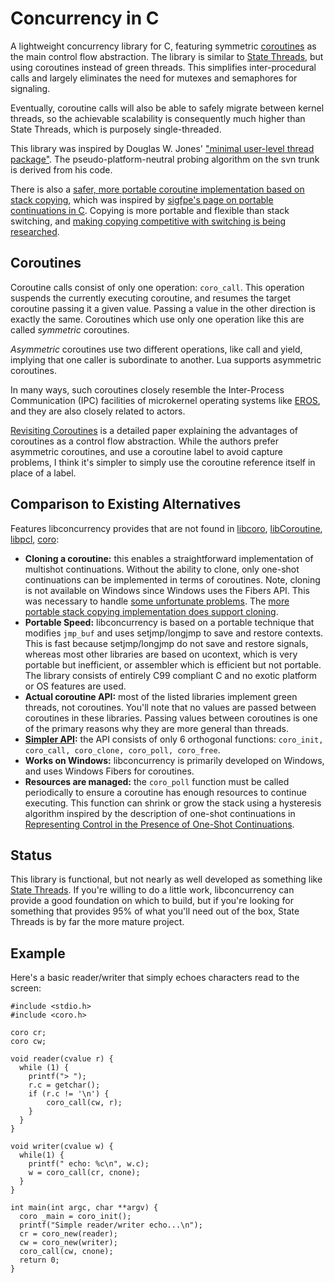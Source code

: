 # Concurrency in C #

A lightweight concurrency library for C, featuring symmetric [coroutines](http://en.wikipedia.org/wiki/Coroutine) as the main control flow abstraction. The library is similar to [State Threads](http://state-threads.sourceforge.net/), but using coroutines instead of green threads. This simplifies inter-procedural calls and largely eliminates the need for mutexes and semaphores for signaling.

Eventually, coroutine calls will also be able to safely migrate between kernel threads, so the achievable scalability is consequently much higher than State Threads, which is purposely single-threaded.

This library was inspired by Douglas W. Jones' ["minimal user-level thread package"](http://www.cs.uiowa.edu/~jones/opsys/threads/). The pseudo-platform-neutral probing algorithm on the svn trunk is derived from his code.

There is also a [safer, more portable coroutine implementation based on stack copying](http://code.google.com/p/libconcurrency/source/browse/branches/copying-cache-stacks), which was inspired by [sigfpe's page on portable continuations in C](http://homepage.mac.com/sigfpe/Computing/continuations.html). Copying is more portable and flexible than stack switching, and [making copying competitive with switching is being researched](http://higherlogics.blogspot.com/2008/07/coroutines-in-c-redux.html).

## Coroutines ##

Coroutine calls consist of only one operation: `coro_call`. This operation suspends the currently executing coroutine, and resumes the target coroutine passing it a given value. Passing a value in the other direction is exactly the same. Coroutines which use only one operation like this are called _symmetric_ coroutines.

_Asymmetric_ coroutines use two different operations, like call and yield, implying that one caller is subordinate to another. Lua supports asymmetric coroutines.

In many ways, such coroutines closely resemble the Inter-Process Communication (IPC) facilities of microkernel operating systems like [EROS](http://eros-os.org/), and they are also closely related to actors.

[Revisiting Coroutines](http://lambda-the-ultimate.org/node/2868) is a detailed paper explaining the advantages of coroutines as a control flow abstraction. While the authors prefer asymmetric coroutines, and use a coroutine label to avoid capture problems, I think it's simpler to simply use the coroutine reference itself in place of a label.

## Comparison to Existing Alternatives ##

Features libconcurrency provides that are not found in [libcoro](http://software.schmorp.de/pkg/libcoro.html), [libCoroutine](http://www.dekorte.com/projects/opensource/libCoroutine/docs/), [libpcl](http://www.xmailserver.org/libpcl.html), [coro](http://www.goron.de/~froese/coro/):
  * **Cloning a coroutine:** this enables a straightforward implementation of multishot continuations. Without the ability to clone, only one-shot continuations can be implemented in terms of coroutines. Note, cloning is not available on Windows since Windows uses the Fibers API. This was necessary to handle [some unfortunate problems](http://higherlogics.blogspot.com/2008/07/coroutines-in-c-redux.html). The [more portable stack copying implementation does support cloning](http://code.google.com/p/libconcurrency/source/browse/branches/copying-cache-stacks).
  * **Portable Speed:** libconcurrency is based on a portable technique that modifies `jmp_buf` and uses setjmp/longjmp to save and restore contexts. This is fast because setjmp/longjmp do not save and restore signals, whereas most other libraries are based on ucontext, which is very portable but inefficient, or assembler which is efficient but not portable. The library consists of entirely C99 compliant C and no exotic platform or OS features are used.
  * **Actual coroutine API:** most of the listed libraries implement green threads, not coroutines. You'll note that no values are passed between coroutines in these libraries. Passing values between coroutines is one of the primary reasons why they are more general than threads.
  * **[Simpler API](http://code.google.com/p/libconcurrency/source/browse/trunk/libconcurrency/coro.h):** the API consists of only 6 orthogonal functions: `coro_init, coro_call, coro_clone, coro_poll, coro_free`.
  * **Works on Windows:** libconcurrency is primarily developed on Windows, and uses Windows Fibers for coroutines.
  * **Resources are managed:** the `coro_poll` function must be called periodically to ensure a coroutine has enough resources to continue executing. This function can shrink or grow the stack using a hysteresis algorithm inspired by the description of one-shot continuations in [Representing Control in the Presence of One-Shot Continuations](http://citeseer.ist.psu.edu/bruggeman96representing.html).

## Status ##

This library is functional, but not nearly as well developed as something like [State Threads](http://state-threads.sourceforge.net/). If you're willing to do a little work, libconcurrency can provide a good foundation on which to build, but if you're looking for something that provides 95% of what you'll need out of the box, State Threads is by far the more mature project.

## Example ##

Here's a basic reader/writer that simply echoes characters read to the screen:
```
#include <stdio.h>
#include <coro.h>

coro cr;
coro cw;

void reader(cvalue r) {
  while (1) {
	printf("> ");
	r.c = getchar();
	if (r.c != '\n') {
		coro_call(cw, r);
	}
  }
}

void writer(cvalue w) {
  while(1) {
    printf(" echo: %c\n", w.c);
    w = coro_call(cr, cnone);
  }
}

int main(int argc, char **argv) {
  coro _main = coro_init();
  printf("Simple reader/writer echo...\n");
  cr = coro_new(reader);
  cw = coro_new(writer);
  coro_call(cw, cnone);
  return 0;
}
```